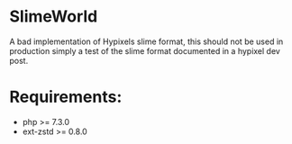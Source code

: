 # SlimeWorld
A bad implementation of Hypixels slime format, 
this should not be used in production simply a test of the slime format documented in a hypixel dev post.

# Requirements:
- php >= 7.3.0
- ext-zstd >= 0.8.0